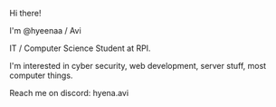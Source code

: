 Hi there!

I'm @hyeenaa / Avi

IT / Computer Science Student at RPI. 

I'm interested in cyber security, web development, server stuff, most computer things. 

Reach me on discord: hyena.avi
